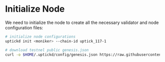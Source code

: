 # Initialize Node

We need to initialize the node to create all the necessary validator and node configuration files:

```sh
# initialize node configurations
uptickd init <moniker> --chain-id uptick_117-1

# download testnel public genesis.json
curl -o $HOME/.uptickd/config/genesis.json https://raw.githubusercontent.com/UptickNetwork/uptick-mainnet/master/uptick_117-1/genesis.json

```
